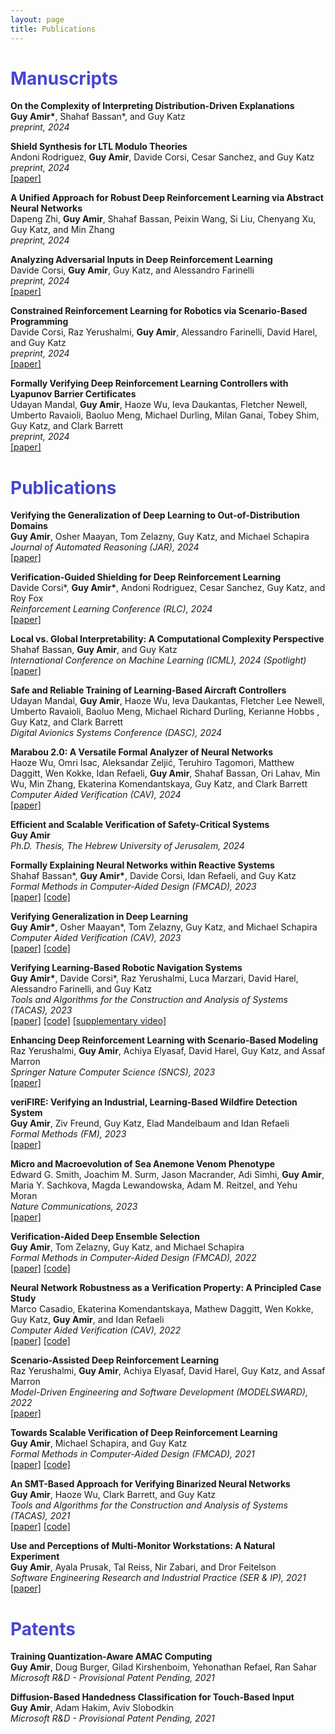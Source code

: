```yaml
---
layout: page
title: Publications
---
```


<h1 style="color:#4646D1"> <b> Manuscripts </b> </h1>



<p><strong>On the Complexity of Interpreting Distribution-Driven Explanations</strong><br />
<strong>Guy Amir*</strong>, Shahaf Bassan*, and Guy Katz<br />
<em>preprint, 2024</em>  <br /></p> 


<p><strong>Shield Synthesis for LTL Modulo Theories</strong><br />
Andoni Rodriguez, <strong>Guy Amir</strong>, Davide Corsi, Cesar Sanchez, and Guy Katz<br />
<em>preprint, 2024</em>  <br />
<a href="https://arxiv.org/abs/2406.04184" target="_blank">[paper]</a> </p>




<p><strong>A Unified Approach for Robust Deep Reinforcement Learning via Abstract Neural Networks</strong><br />
Dapeng Zhi, <strong>Guy Amir</strong>, Shahaf Bassan, Peixin Wang, Si Liu, Chenyang Xu, Guy Katz, and Min Zhang<br />
<em>preprint, 2024</em>  <br /></p> 


<p><strong>Analyzing Adversarial Inputs in Deep Reinforcement Learning</strong><br />
Davide Corsi, <strong>Guy Amir</strong>, Guy Katz, and Alessandro Farinelli<br />
<em>preprint, 2024</em>  <br />
<a href="https://arxiv.org/abs/2402.05284" target="_blank">[paper]</a> </p>


<p><strong>Constrained Reinforcement Learning for Robotics via Scenario-Based Programming</strong><br />
Davide Corsi, Raz Yerushalmi, <strong>Guy Amir</strong>, Alessandro Farinelli, David Harel, and Guy Katz<br />
<em>preprint, 2024</em>  <br />
<a href="https://arxiv.org/abs/2206.09603" target="_blank">[paper]</a> </p>


<p><strong>Formally Verifying Deep Reinforcement Learning Controllers with Lyapunov Barrier Certificates</strong><br />
Udayan Mandal, <strong>Guy Amir</strong>, Haoze Wu, Ieva Daukantas, Fletcher Newell, Umberto Ravaioli, Baoluo Meng, 
Michael Durling, Milan Ganai, Tobey Shim, Guy Katz, and Clark Barrett<br />
<em>preprint, 2024</em>  <br />
<a href="https://arxiv.org/abs/2405.14058" target="_blank">[paper]</a> </p>



<h1 style="color:#4646D1"> <b> Publications </b> </h1>

<p><strong>Verifying the Generalization of Deep Learning to Out-of-Distribution Domains</strong><br />
<strong>Guy Amir</strong>, Osher Maayan, Tom Zelazny, Guy Katz, and Michael Schapira<br />
<em>Journal of Automated Reasoning (JAR), 2024</em>  <br />
<a href="https://arxiv.org/abs/2406.02024" target="_blank">[paper]</a> </p>



<p><strong>Verification-Guided Shielding for Deep Reinforcement Learning</strong><br />
Davide Corsi*, <strong>Guy Amir*</strong>, Andoni Rodriguez, Cesar Sanchez, Guy Katz, and Roy Fox<br />
<em>Reinforcement Learning Conference (RLC), 2024</em>  <br />
<a href="https://arxiv.org/abs/2406.06507" target="_blank">[paper]</a> </p>



<p><strong>Local vs. Global Interpretability: A Computational Complexity Perspective </strong><br />
Shahaf Bassan, <strong>Guy Amir</strong>, and Guy Katz<br />
<em>International Conference on Machine Learning (ICML), 2024 (Spotlight)</em>   <br />
<a href="https://arxiv.org/abs/2406.02981" target="_blank">[paper]</a> </p>



<p><strong>Safe and Reliable Training of Learning-Based Aircraft Controllers</strong><br />
Udayan Mandal, <strong>Guy Amir</strong>, Haoze Wu, Ieva Daukantas, Fletcher Lee Newell, 
Umberto Ravaioli, Baoluo Meng, Michael Richard Durling, Kerianne Hobbs , Guy Katz, and Clark Barrett<br />
<em>Digital Avionics Systems Conference (DASC), 2024</em>  <br /></p> 



<p><strong>Marabou 2.0: A Versatile Formal Analyzer of Neural Networks</strong><br />
Haoze Wu, Omri Isac, Aleksandar Zeljić, Teruhiro Tagomori, Matthew Daggitt, Wen Kokke, Idan Refaeli, <strong>Guy Amir</strong>, Shahaf Bassan, Ori Lahav, Min Wu, Min Zhang, Ekaterina Komendantskaya, Guy Katz, and Clark Barrett<br />
<em>Computer Aided Verification (CAV), 2024</em>  <br />
<a href="https://arxiv.org/abs/2401.14461" target="_blank">[paper]</a> </p>



<p><strong>Efficient and Scalable Verification of Safety-Critical Systems</strong><br />
<strong>Guy Amir</strong><br />
<em>Ph.D. Thesis, The Hebrew University of Jerusalem, 2024</em>  <br /></p> 

		
		
<p><strong>Formally Explaining Neural Networks within Reactive Systems</strong><br />
Shahaf Bassan*, <strong>Guy Amir*</strong>, Davide Corsi, Idan Refaeli, and Guy Katz<br />
<em>Formal Methods in Computer-Aided Design (FMCAD), 2023</em>    <br />
<a href="https://arxiv.org/abs/2308.00143" target="_blank">[paper]</a> <a href="https://zenodo.org/record/8197762" target="_blank">[code]</a></p>		


<p><strong>Verifying Generalization in Deep Learning</strong><br />
<strong>Guy Amir*</strong>, Osher Maayan*, Tom Zelazny, Guy Katz, and Michael Schapira<br />
<em>Computer Aided Verification (CAV), 2023</em>  <br />
<a href="https://arxiv.org/abs/2302.05745" target="_blank">[paper]</a> <a href="https://zenodo.org/record/7884514#.ZFAydHZBy3A" target="_blank">[code]</a></p>





<p><strong>Verifying Learning-Based Robotic Navigation Systems</strong><br />
<strong>Guy Amir*</strong>, Davide Corsi*, Raz Yerushalmi, Luca Marzari, David Harel, Alessandro Farinelli, and Guy Katz<br />
<em>Tools and Algorithms for the Construction and Analysis of Systems (TACAS), 2023</em>  <br />
<a href="https://arxiv.org/abs/2205.13536" target="_blank">[paper]</a> <a href="https://zenodo.org/record/7479970" target="_blank">[code]</a> <a href="https://youtu.be/QIZqOgxLkAE" target="_blank">[supplementary video]</a></p> 


<p><strong>Enhancing Deep Reinforcement Learning with Scenario-Based Modeling</strong><br />
Raz Yerushalmi, <strong>Guy Amir</strong>, Achiya Elyasaf, David Harel, Guy Katz, and Assaf Marron<br />
<em>Springer Nature Computer Science (SNCS), 2023</em>  <br />
<a href="https://link.springer.com/article/10.1007/s42979-022-01575-2" target="_blank">[paper]</a> </p>


<p><strong>veriFIRE: Verifying an Industrial, Learning-Based Wildfire Detection System</strong><br />
<strong>Guy Amir</strong>, Ziv Freund, Guy Katz, Elad Mandelbaum and Idan Refaeli<br />
<em>Formal Methods (FM), 2023</em>  <br />
<a href="https://arxiv.org/abs/2212.03287" target="_blank">[paper]</a> </p>


<p><strong>Micro and Macroevolution of Sea Anemone Venom Phenotype</strong><br />
Edward G. Smith, Joachim M. Surm, Jason Macrander, Adi Simhi, <strong>Guy Amir</strong>, Maria Y. Sachkova, Magda Lewandowska, Adam M. Reitzel, and Yehu Moran<br />
<em>Nature Communications, 2023</em>  <br />
<a href="https://www.nature.com/articles/s41467-023-35794-9" target="_blank">[paper]</a> </p>


<p><strong>Verification-Aided Deep Ensemble Selection</strong><br />
<strong>Guy Amir</strong>, Tom Zelazny, Guy Katz, and Michael Schapira<br />
<em>Formal Methods in Computer-Aided Design (FMCAD), 2022</em>  <br />
<a href="https://arxiv.org/abs/2202.03898" target="_blank">[paper]</a> <a href="https://zenodo.org/record/6557083#.YpPYnKhBxPY" target="_blank">[code]</a></p>



<p><strong>Neural Network Robustness as a Verification Property: A Principled Case Study</strong><br />
Marco Casadio, Ekaterina Komendantskaya, Mathew Daggitt, Wen Kokke, Guy Katz, <strong>Guy Amir</strong>, and Idan Refaeli<br />
<em>Computer Aided Verification (CAV), 2022</em>  <br />
<a href="https://arxiv.org/abs/2104.01396" target="_blank">[paper]</a> <a href="https://github.com/aisec-private/training-with-constraints" target="_blank">[code]</a></p>



<p><strong>Scenario-Assisted Deep Reinforcement Learning</strong><br />
Raz Yerushalmi, <strong>Guy Amir</strong>, Achiya Elyasaf, David Harel, Guy Katz, and Assaf Marron<br />
<em>Model-Driven Engineering and Software Development (MODELSWARD), 2022</em>  <br />
<a href="https://www.katz-lab.com/_files/ugd/e8497d_fce1c21cebb743959e1003c6c41eaab8.pdf" target="_blank">[paper]</a> </p>



<p><strong>Towards Scalable Verification of Deep Reinforcement Learning</strong><br />
<strong>Guy Amir</strong>, Michael Schapira, and Guy Katz<br />
<em>Formal Methods in Computer-Aided Design (FMCAD), 2021</em>  <br />
<a href="https://827193a1-9da3-43a4-95c8-2d597121b1ef.filesusr.com/ugd/e8497d_9815de1fd7894399836d28a30daa5369.pdf" target="_blank">[paper]</a> <a href="https://zenodo.org/record/4769612#.YpPUpahBxPY" target="_blank">[code]</a></p>



<p><strong>An SMT-Based Approach for Verifying Binarized Neural Networks</strong><br />
<strong>Guy Amir</strong>, Haoze Wu, Clark Barrett, and Guy Katz<br />
<em>Tools and Algorithms for the Construction and Analysis of Systems (TACAS), 2021</em>  <br />
<a href="https://827193a1-9da3-43a4-95c8-2d597121b1ef.filesusr.com/ugd/e8497d_33aa3f89cb494f25a06310e283435ff2.pdf" target="_blank">[paper]</a> <a href="https://drive.google.com/file/d/1Rg4HUoi29i8GLZl3vPDKv3a3Ihq4gEpG/view?usp=sharing" target="_blank">[code]</a></p>



<p><strong>Use and Perceptions of Multi-Monitor Workstations: A Natural Experiment</strong><br />
<strong>Guy Amir</strong>, Ayala Prusak, Tal Reiss, Nir Zabari, and Dror Feitelson<br />
<em>Software Engineering Research and Industrial Practice (SER & IP), 2021</em>  <br />
<a href="https://arxiv.org/pdf/2103.13198.pdf" target="_blank">[paper]</a> </p>

<h1 style="color:#4646D1"> <b> Patents </b> </h1>

<p><strong>Training Quantization-Aware AMAC Computing</strong><br />
<strong>Guy Amir</strong>, Doug Burger, Gilad Kirshenboim, Yehonathan Refael, Ran Sahar<br />
<em>Microsoft R&D - Provisional Patent Pending, 2021</em>


<p><strong>Diffusion-Based Handedness Classification for Touch-Based Input</strong><br />
<strong>Guy Amir</strong>, Adam Hakim, Aviv Slobodkin<br />
<em>Microsoft R&D - Provisional Patent Pending, 2021</em>

